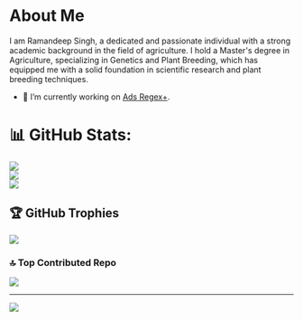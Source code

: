 # About Me
I am Ramandeep Singh, a dedicated and passionate individual with a strong academic background in the field of agriculture. I hold a Master's degree in Agriculture, specializing in Genetics and Plant Breeding, which has equipped me with a solid foundation in scientific research and plant breeding techniques.

- 🔭 I’m currently working on [Ads Regex+](https://github.com/ramanveerji/Ads-Regex-Official).

# 📊 GitHub Stats:
![](https://github-readme-stats.vercel.app/api?username=ramanveerji&theme=dark&hide_border=false&include_all_commits=false&count_private=false)<br/>
![](https://github-readme-streak-stats.herokuapp.com/?user=ramanveerji&theme=dark&hide_border=false)<br/>
![](https://github-readme-stats.vercel.app/api/top-langs/?username=ramanveerji&theme=dark&hide_border=false&include_all_commits=false&count_private=false&layout=compact)

## 🏆 GitHub Trophies
![](https://github-profile-trophy.vercel.app/?username=ramanveerji&theme=radical&no-frame=true&no-bg=true&margin-w=4)

### 🔝 Top Contributed Repo
![](https://github-contributor-stats.vercel.app/api?username=ramanveerji&limit=5&theme=dark&combine_all_yearly_contributions=true)

---
[![](https://visitcount.itsvg.in/api?id=ramanveerji&icon=9&color=0)](https://visitcount.itsvg.in)

<!-- Proudly created with GPRM ( https://gprm.itsvg.in ) -->

